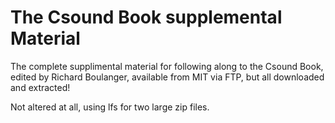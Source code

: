 # The Csound Book supplemental Material

The complete supplimental material for following along to the Csound Book, edited by Richard Boulanger, available from MIT via FTP, but all downloaded and extracted!

Not altered at all, using lfs for two large zip files.

